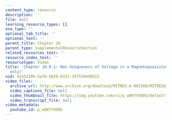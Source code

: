 ```yaml
---
content_type: resource
description: ''
file: null
learning_resource_types: []
ocw_type: ''
optional_tab_title: ''
optional_text: ''
parent_title: Chapter 10
parent_type: SupplementalResourceSection
related_resources_text: ''
resource_index_text: ''
resourcetype: Video
title: 'Chapter 10.0.1: Non Uniqueness of Voltage in a Magnetoquasistatic System (demo
  only)'
uid: 42a5210b-5a76-b626-b431-19753b6d6b13
video_files:
  archive_url: http://www.archive.org/download/MITRES.6-001S08/MITRES6_001S08_10-0-1_demo_220k.mp4
  video_captions_file: null
  video_thumbnail_file: https://img.youtube.com/vi/p_w8KYYXOOU/default.jpg
  video_transcript_file: null
video_metadata:
  youtube_id: p_w8KYYXOOU
---
```

